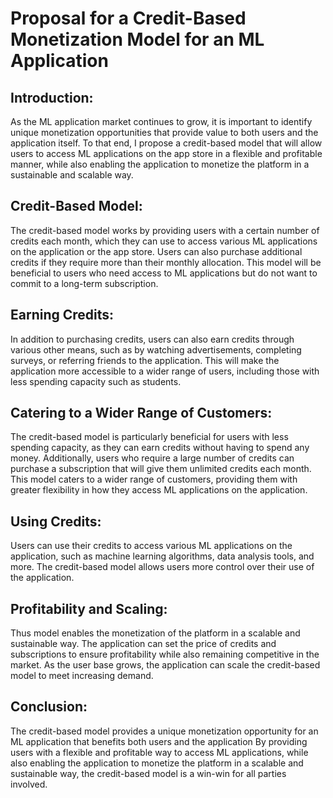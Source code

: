 # **Proposal for a Credit-Based Monetization Model for an ML Application**

## Introduction:

As the ML application market continues to grow, it is important to identify unique monetization opportunities that provide value to both users and the application itself. To that end, I propose a credit-based model that will allow users to access ML applications on the app store in a flexible and profitable manner, while also enabling the application to monetize the platform in a sustainable and scalable way.

## Credit-Based Model:

The credit-based model works by providing users with a certain number of credits each month, which they can use to access various ML applications on the application or the app store. Users can also purchase additional credits if they require more than their monthly allocation. This model will be beneficial to users who need access to ML applications but do not want to commit to a long-term subscription.

## Earning Credits:

In addition to purchasing credits, users can also earn credits through various other means, such as by watching advertisements, completing surveys, or referring friends to the application. This will make the application more accessible to a wider range of users, including those with less spending capacity such as students.

## Catering to a Wider Range of Customers:

The credit-based model is particularly beneficial for users with less spending capacity, as they can earn credits without having to spend any money. Additionally, users who require a large number of credits can purchase a subscription that will give them unlimited credits each month. This model caters to a wider range of customers, providing them with greater flexibility in how they access ML applications on the application.

## Using Credits:

Users can use their credits to access various ML applications on the application, such as machine learning algorithms, data analysis tools, and more. The credit-based model allows users more control over their use of the application.

## Profitability and Scaling:

Thus model enables the monetization of the platform in a scalable and sustainable way. The application can set the price of credits and subscriptions to ensure profitability while also remaining competitive in the market. As the user base grows, the application can scale the credit-based model to meet increasing demand.

## Conclusion:

The credit-based model provides a unique monetization opportunity for an ML application that benefits both users and the application By providing users with a flexible and profitable way to access ML applications, while also enabling the application to monetize the platform in a scalable and sustainable way, the credit-based model is a win-win for all parties involved.
